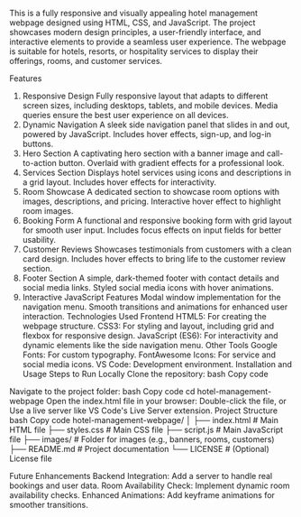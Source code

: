
This is a fully responsive and visually appealing hotel management webpage designed using HTML, CSS, and JavaScript. The project showcases modern design principles, a user-friendly interface, and interactive elements to provide a seamless user experience. The webpage is suitable for hotels, resorts, or hospitality services to display their offerings, rooms, and customer services.

Features
1. Responsive Design
Fully responsive layout that adapts to different screen sizes, including desktops, tablets, and mobile devices.
Media queries ensure the best user experience on all devices.
2. Dynamic Navigation
A sleek side navigation panel that slides in and out, powered by JavaScript.
Includes hover effects, sign-up, and log-in buttons.
3. Hero Section
A captivating hero section with a banner image and call-to-action button.
Overlaid with gradient effects for a professional look.
4. Services Section
Displays hotel services using icons and descriptions in a grid layout.
Includes hover effects for interactivity.
5. Room Showcase
A dedicated section to showcase room options with images, descriptions, and pricing.
Interactive hover effect to highlight room images.
6. Booking Form
A functional and responsive booking form with grid layout for smooth user input.
Includes focus effects on input fields for better usability.
7. Customer Reviews
Showcases testimonials from customers with a clean card design.
Includes hover effects to bring life to the customer review section.
8. Footer Section
A simple, dark-themed footer with contact details and social media links.
Styled social media icons with hover animations.
9. Interactive JavaScript Features
Modal window implementation for the navigation menu.
Smooth transitions and animations for enhanced user interaction.
Technologies Used
Frontend
HTML5: For creating the webpage structure.
CSS3: For styling and layout, including grid and flexbox for responsive design.
JavaScript (ES6): For interactivity and dynamic elements like the side navigation menu.
Other Tools
Google Fonts: For custom typography.
FontAwesome Icons: For service and social media icons.
VS Code: Development environment.
Installation and Usage
Steps to Run Locally
Clone the repository:
bash
Copy code

Navigate to the project folder:
bash
Copy code
cd hotel-management-webpage
Open the index.html file in your browser:
Double-click the file, or
Use a live server like VS Code's Live Server extension.
Project Structure
bash
Copy code
hotel-management-webpage/
│
├── index.html         # Main HTML file
├── styles.css         # Main CSS file
├── script.js          # Main JavaScript file
├── images/            # Folder for images (e.g., banners, rooms, customers)
├── README.md          # Project documentation
└── LICENSE            # (Optional) License file

Future Enhancements
Backend Integration: Add a server to handle real bookings and user data.
Room Availability Check: Implement dynamic room availability checks.
Enhanced Animations: Add keyframe animations for smoother transitions.

